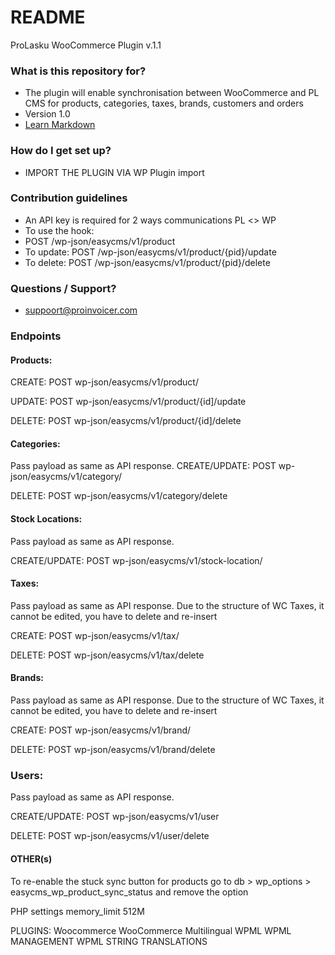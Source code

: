 # README #

ProLasku WooCommerce Plugin v.1.1

### What is this repository for? ###

* The plugin will enable synchronisation between WooCommerce and PL CMS for products, categories, taxes, brands, customers and orders
* Version 1.0
* [Learn Markdown](https://bitbucket.org/tutorials/markdowndemo)

### How do I get set up? ###

* IMPORT THE PLUGIN VIA WP Plugin import

### Contribution guidelines ###

* An API key is required for 2 ways communications PL <> WP
* To use the hook:
* POST   /wp-json/easycms/v1/product
* To update: POST   /wp-json/easycms/v1/product/{pid}/update
* To delete: POST   /wp-json/easycms/v1/product/{pid}/delete

### Questions / Support? ###

* suppoort@proinvoicer.com

### Endpoints

#### Products:

CREATE: POST wp-json/easycms/v1/product/

UPDATE: POST wp-json/easycms/v1/product/{id]/update

DELETE: POST wp-json/easycms/v1/product/{id]/delete


#### Categories:
Pass payload as same as API response.
CREATE/UPDATE: POST wp-json/easycms/v1/category/

DELETE: POST wp-json/easycms/v1/category/delete


#### Stock Locations:
Pass payload as same as API response.

CREATE/UPDATE: POST wp-json/easycms/v1/stock-location/

#### Taxes:
Pass payload as same as API response. Due to the structure of WC Taxes, it cannot be edited, you have to delete and re-insert

CREATE:  POST wp-json/easycms/v1/tax/

DELETE:  POST wp-json/easycms/v1/tax/delete

#### Brands:
Pass payload as same as API response. Due to the structure of WC Taxes, it cannot be edited, you have to delete and re-insert

CREATE:  POST wp-json/easycms/v1/brand/

DELETE:  POST wp-json/easycms/v1/brand/delete

### Users:
Pass payload as same as API response.

CREATE/UPDATE: POST wp-json/easycms/v1/user

DELETE:       POST wp-json/easycms/v1/user/delete



#### OTHER(s)
To re-enable the stuck sync button for products go to db > wp_options > easycms_wp_product_sync_status and remove the option

PHP settings 
memory_limit 512M


PLUGINS:
Woocommerce
WooCommerce Multilingual
WPML
WPML MANAGEMENT
WPML STRING TRANSLATIONS



